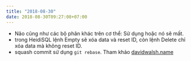 ```yaml
---
title: "2018-08-30"
date: 2018-08-30T09:27:08+07:00
---
```


* Não cũng như các bộ phân khác trên cơ thể: Sử dụng hoặc nó sẽ mất.
* trong HeidiSQL lệnh Empty sẽ xóa data và reset ID, còn lệnh Delete chỉ xóa data mà không reset ID.
* squash commit sử dụng `git rebase`. Tham khảo [davidwalsh.name](https://davidwalsh.name/squash-commits-git)
